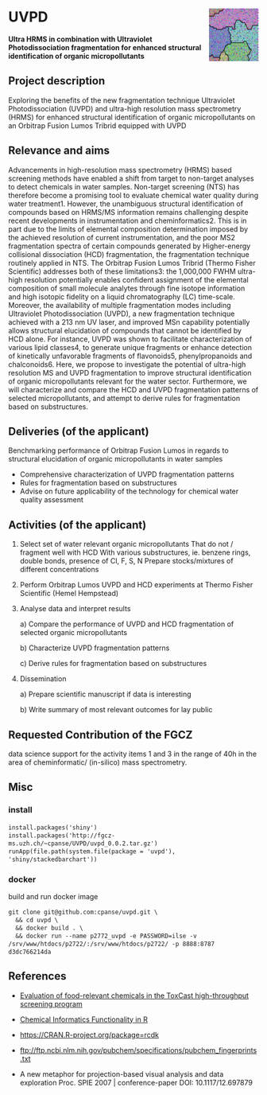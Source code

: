 
# UVPD <img src="vignettes/graphics/SOM.png" align="right" width="100px" />

**Ultra HRMS in combination with Ultraviolet Photodissociation fragmentation
for enhanced structural identification of organic micropollutants**



## Project description

Exploring the benefits of the new fragmentation technique Ultraviolet Photodissociation (UVPD) and ultra-high resolution mass spectrometry (HRMS) for enhanced structural identification of organic micropollutants on an Orbitrap Fusion Lumos Tribrid equipped with UVPD


## Relevance and aims

Advancements in high-resolution mass spectrometry (HRMS) based screening methods have enabled a shift from target to non-target analyses to detect chemicals in water samples. Non-target screening (NTS) has therefore become a promising tool to evaluate chemical water quality during water treatment1. However, the unambiguous structural identification of compounds based on HRMS/MS information remains challenging despite recent developments in instrumentation and cheminformatics2. This is in part due to the limits of elemental composition determination imposed by the achieved resolution of current instrumentation, and the poor MS2 fragmentation spectra of certain compounds generated by Higher-energy collisional dissociation (HCD) fragmentation, the fragmentation technique routinely applied in NTS. The Orbitrap Fusion Lumos Tribrid (Thermo Fisher Scientific) addresses both of these limitations3: the 1,000,000 FWHM ultra-high resolution potentially enables confident assignment of the elemental composition of small molecule analytes through fine isotope information and high isotopic fidelity on a liquid chromatography (LC) time-scale. Moreover, the availability of multiple fragmentation modes including Ultraviolet Photodissociation (UVPD), a new fragmentation technique achieved with a 213 nm UV laser, and improved MSn capability potentially allows structural elucidation of compounds that cannot be identified by HCD alone. For instance, UVPD was shown to facilitate characterization of various lipid classes4, to generate unique fragments or enhance detection of kinetically unfavorable fragments of flavonoids5, phenylpropanoids and chalconoids6. Here, we propose to investigate the potential of ultra-high resolution MS and UVPD fragmentation to improve structural identification of organic micropollutants relevant for the water sector. Furthermore, we will characterize and compare the HCD and UVPD fragmentation patterns of selected micropollutants, and attempt to derive rules for fragmentation based on substructures.



## Deliveries (of the applicant)

Benchmarking performance of Orbitrap Fusion Lumos in regards to structural elucidation of organic micropollutants in water samples

* Comprehensive characterization of UVPD fragmentation patterns
* Rules for fragmentation based on substructures
* Advise on future applicability of the technology for chemical water quality assessment


## Activities (of the applicant)

1. Select set of water relevant organic micropollutants
That do not / fragment well with HCD With various substructures, ie. benzene
rings, double bonds, presence of Cl, F, S, N
Prepare stocks/mixtures of different concentrations 

2. Perform Orbitrap Lumos UVPD and HCD experiments at Thermo Fisher Scientific (Hemel Hempstead)

3. Analyse data and interpret results

    a) Compare the performance of UVPD and HCD fragmentation of selected organic micropollutants

    b) Characterize UVPD fragmentation patterns

    c) Derive rules for fragmentation based on substructures

4. Dissemination

    a) Prepare scientific manuscript if data is interesting

    b)  Write summary of most relevant outcomes for lay public

 
## Requested Contribution of the FGCZ

data science support for the activity items 1 and 3 in the range of 40h in the
area of cheminformatic/ (in-silico) mass spectrometry.


## Misc


### install

```{r}
install.packages('shiny')
install.packages('http://fgcz-ms.uzh.ch/~cpanse/UVPD/uvpd_0.0.2.tar.gz')
runApp(file.path(system.file(package = 'uvpd'), 'shiny/stackedbarchart'))
```

### docker

build and run docker image

```{bash}
git clone git@github.com:cpanse/uvpd.git \
  && cd uvpd \
  && docker build . \
  && docker run --name p2772_uvpd -e PASSWORD=ilse -v /srv/www/htdocs/p2722/:/srv/www/htdocs/p2722/ -p 8888:8787 d3dc766214da
```

## References

- [Evaluation of food-relevant chemicals in the ToxCast high-throughput screening program](https://doi.org/10.1016/j.fct.2016.04.012)

- [Chemical Informatics Functionality in R](http://dx.doi.org/10.18637/jss.v018.i05)

- https://CRAN.R-project.org/package=rcdk

- ftp://ftp.ncbi.nlm.nih.gov/pubchem/specifications/pubchem_fingerprints.txt


- A new metaphor for projection-based visual analysis and data exploration Proc. SPIE
2007 | conference-paper DOI: 10.1117/12.697879
